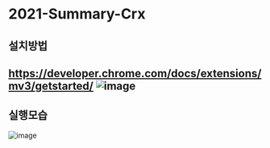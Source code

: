 # 2021-Summary-Crx

## 설치방법
https://developer.chrome.com/docs/extensions/mv3/getstarted/
![image](https://user-images.githubusercontent.com/80196807/129672350-47132d52-213d-4053-a071-749abe96ef24.png)
---

## 실행모습
![image](https://user-images.githubusercontent.com/80196807/129671856-75243799-741c-4d9c-9057-bc43e6108ee8.png)
